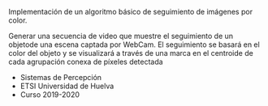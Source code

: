 Implementación de un algoritmo básico de seguimiento de imágenes por color.

Generar una secuencia de video que muestre el seguimiento de un objetode una escena captada por WebCam. El seguimiento se basará en el color del objeto y se visualizará a través de una marca en el centroide de cada agrupación conexa de píxeles detectada

- Sistemas de Percepción
- ETSI Universidad de Huelva
- Curso 2019-2020
